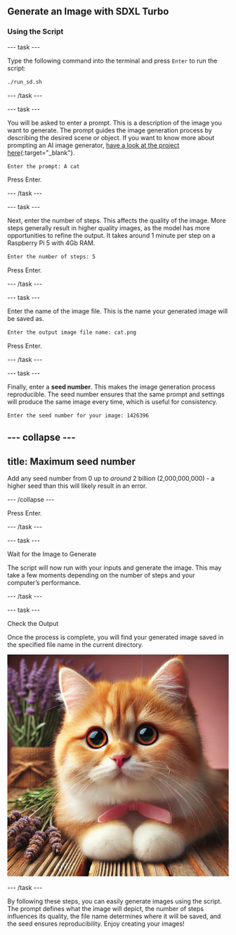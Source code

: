 ## Generate an Image with SDXL Turbo

### Using the Script

--- task ---

Type the following command into the terminal and press `Enter` to run the script:

```bash
./run_sd.sh
```

--- /task ---

--- task ---

You will be asked to enter a prompt. This is a description of the image you want to generate. The prompt guides the image generation process by describing the desired scene or object. If you want to know more about prompting an AI image generator, [have a look at the project here](https://projects.raspberrypi.org/en/projects/ai-image-prompt/){:target="_blank"}. 


```bash
Enter the prompt: A cat
```

Press Enter.

--- /task ---

--- task ---

Next, enter the number of steps. This affects the quality of the image. More steps generally result in higher quality images, as the model has more opportunities to refine the output. It takes around 1 minute per step on a Raspberry Pi 5 with 4Gb RAM.

```bash
Enter the number of steps: 5
```

Press Enter.

--- /task ---

--- task ---

Enter the name of the image file. This is the name your generated image will be saved as.

```bash
Enter the output image file name: cat.png
```

Press Enter.

--- /task ---

--- task ---

Finally, enter a **seed number**. This makes the image generation process reproducible. The seed number ensures that the same prompt and settings will produce the same image every time, which is useful for consistency. 

```bash
Enter the seed number for your image: 1426396
```
--- collapse ---
---
title: Maximum seed number
---

Add any seed number from 0 up to *around* 2 billion (2,000,000,000) - a higher seed than this will likely result in an error.

--- /collapse ---

Press Enter.

--- /task ---

--- task ---

Wait for the Image to Generate

The script will now run with your inputs and generate the image. This may take a few moments depending on the number of steps and your computer’s performance.


--- /task ---

--- task ---

Check the Output

Once the process is complete, you will find your generated image saved in the specified file name in the current directory.

![An orange and white kitten with large, expressive eyes and a pink nose sits on a wooden surface. The kitten has a pink bow around its neck. In the background, there are sprigs of lavender and a burlap-wrapped bundle of lavender flowers, against a soft pink backdrop](images/cat.jpg)


--- /task ---

By following these steps, you can easily generate images using the script. The prompt defines what the image will depict, the number of steps influences its quality, the file name determines where it will be saved, and the seed ensures reproducibility. Enjoy creating your images!
